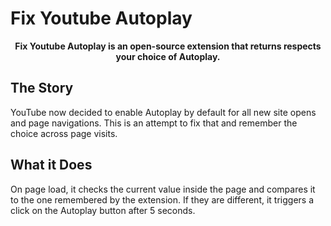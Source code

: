 # Fix Youtube Autoplay

<p align="center">
    <b>Fix Youtube Autoplay is an open-source extension that returns respects your choice of Autoplay.</b><br>
</p>

## The Story

YouTube now decided to enable Autoplay by default for all new site opens and page navigations.
This is an attempt to fix that and remember the choice across page visits.

## What it Does

On page load, it checks the current value inside the page and compares it to the one remembered by the extension. If they are different, it triggers a click on the Autoplay button after 5 seconds.